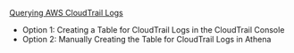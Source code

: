 

[Querying AWS CloudTrail Logs](
https://docs.aws.amazon.com/athena/latest/ug/cloudtrail-logs.html)

- Option 1: Creating a Table for CloudTrail Logs in the CloudTrail Console 
- Option 2: Manually Creating the Table for CloudTrail Logs in Athena 

